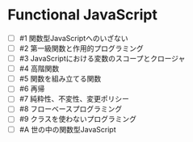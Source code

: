 # Functional JavaScript

- [ ] #1  関数型JavaScriptへのいざない
- [ ] #2  第一級関数と作用的プログラミング
- [ ] #3  JavaScriptにおける変数のスコープとクロージャ
- [ ] #4  高階関数
- [ ] #5  関数を組み立てる関数
- [ ] #6  再帰
- [ ] #7  純粋性、不変性、変更ポリシー
- [ ] #8  フローベースプログラミング
- [ ] #9  クラスを使わないプログラミング
- [ ] #A  世の中の関数型JavaScript
